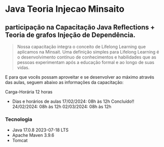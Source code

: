 # Java Teoria Injecao Minsaito

## participação na Capacitação Java Reflections + Teoria de grafos Injeção de Dependência.

> Nossa capacitação integra o conceito de Lifelong Learning que aplicamos na Minsait.
> Uma definição simples para Lifelong Learning é o desenvolvimento contínuo de conhecimentos e habilidades que  as pessoas experimentam após a educação formal e ao longo de suas vidas.

E para que vocês possam aproveitar e se desenvolver ao máximo através das aulas, seguem abaixo as informações da capacitação:

Carga-Horária
 12 horas 

* Dias e horários de aulas
 17/02/2024: 08h às 12h Concluído!!
 24/02/2024: 08h às 12h
 02/03/2024: 08h às 12h

### Tecnologia

* Java 17.0.8 2023-07-18 LTS
* Apache Maven 3.9.6
* Tomcat
